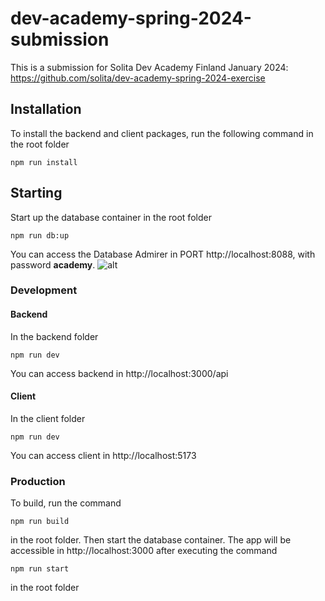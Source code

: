 # dev-academy-spring-2024-submission

This is a submission for Solita Dev Academy Finland January 2024: https://github.com/solita/dev-academy-spring-2024-exercise 

## Installation
To install the backend and client packages, run the following command in the root folder
```
npm run install
```

## Starting
Start up the database container in the root folder
```
npm run db:up
```
You can access the Database Admirer in PORT http://localhost:8088, with password **academy**.
![alt](./login.png)

### Development
#### Backend
In the backend folder
```
npm run dev
```
You can access backend in http://localhost:3000/api

#### Client
In the client folder
```
npm run dev
```
You can access client in http://localhost:5173

### Production
To build, run the command
```
npm run build
```
in the root folder. Then start the database container. The app will be accessible in http://localhost:3000 after executing the command
```
npm run start
```
in the root folder

